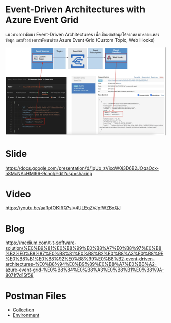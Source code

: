 # Event-Driven Architectures with Azure Event Grid
แนวทางการพัฒนา Event-Driven Architectures เพื่อเชื่อมต่อข้อมูลได้จากหลากหลายแหล่งข้อมูล และตัวอย่างการพัฒนาด้วย Azure Event Grid (Custom Topic, Web Hooks)

![](./Images/EventGrid.jpg)

# Slide
https://docs.google.com/presentation/d/1qUo_zVixoW0j3D6B2JOqaOcx-n8McNAcHMl96-9cnoI/edit?usp=sharing

# Video
https://youtu.be/aaRpfOKIffQ?si=4ULEqZVJpfWZBxQJ

# Blog
https://medium.com/t-t-software-solution/%E0%B9%81%E0%B8%99%E0%B8%A7%E0%B8%97%E0%B8%B2%E0%B8%87%E0%B8%81%E0%B8%B2%E0%B8%A3%E0%B8%9E%E0%B8%B1%E0%B8%92%E0%B8%99%E0%B8%B2-event-driven-architectures-%E0%B8%94%E0%B9%89%E0%B8%A7%E0%B8%A2-azure-event-grid-%E0%B8%84%E0%B8%A3%E0%B8%B1%E0%B8%9A-8071f7d15f58

# Postman Files
- [Collection](./Postman/Blog%20-%20Azure%20Event%20Grid.postman_collection.json)
- [Environment](./Postman/Blog%20-%20Azure%20Event%20Grid.postman_environment.json)